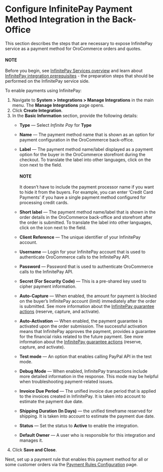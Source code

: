 <a id="sys-integrations-manage-integrations-infinitepay"></a>

# Configure InfinitePay Payment Method Integration in the Back-Office

<!-- begin -->

This section describes the steps that are necessary to expose InfinitePay service as a payment method for OroCommerce orders and quotes.

#### NOTE
Before you begin, see [InfinitePay Services overview](index.md#user-guide-payment-payment-providers-overview-infinitepay) and learn about [InfinitePay integration prerequisites](infinitepay-prerequisites.md#user-guide-payment-prerequisites-infinitepay) - the preparation steps that should be performed on the InfinitePay service side.

To enable payments using InfinitePay:

1. Navigate to **System > Integrations > Manage Integrations** in the main menu. The **Manage Integrations** page opens.
2. Click **Create Integration**.
3. In the **Basic Information** section, provide the following details:
   * **Type** — Select *Infinite Pay* for **Type**
   * **Name** — The payment method name that is shown as an option for payment configuration in the OroCommerce back-office.
   * **Label** — The payment method name/label displayed as a payment option for the buyer in the OroCommerce storefront during the checkout. To translate the label into other languages, click on the <i class="fas fa-language" aria-hidden="true"></i> icon next to the field.

     #### NOTE
     It doesn’t have to include the payment processor name if you want to hide it from the buyers. For example, you can enter ‘Credit Card Payments’ if you have a single payment method configured for processing credit cards.
   * **Short label** — The payment method name/label that is shown in the order details in the OroCommerce back-office and storefront after the order is submitted. To translate the label into other languages, click on the <i class="fas fa-language" aria-hidden="true"></i> icon next to the field.
   * **Client Reference** — The unique identifier of your InfinitePay account.
   * **Username** — Login for your InfinitePay account that is used to authenticate OroCommerce calls to the InfinitePay API.
   * **Password** — Password that is used to authenticate OroCommerce calls to the InfinitePay API.
   * **Secret (For Security Code)** — This is a pre-shared key used to cipher payment information.
   * **Auto-Capture** — When enabled, the amount for payment is blocked on the buyer’s InfinitePay account (limit) immediately after the order is submitted. See more information about the [InfinitePay guarantee actions](index.md#user-guide-payment-configuration-payment-method-integration-infinitepay-payment-actions) (reserve, capture, and activate).
   * **Auto-Activation** — When enabled, the payment guarantee is activated upon the order submission. The successful activation means that InfinitePay approves the payment, provides a guarantee for the financial risks related to the future payment. See more information about the [InfinitePay guarantee actions](index.md#user-guide-payment-configuration-payment-method-integration-infinitepay-payment-actions) (reserve, capture, and activate).
   * **Test mode** — An option that enables calling PayPal API in the test mode.
   * **Debug Mode** — When enabled, InfinitePay transactions include more detailed information in the response. This mode may be helpful when troubleshooting payment-related issues.
   * **Invoice Due Period** — The unified invoice due period that is applied to the invoices created in InfinitePay. It is taken into account to estimate the payment due date.
   * **Shipping Duration (In Days)** — the unified timeframe reserved for shipping. It is taken into account to estimate the payment due date.
   * **Status**  — Set the status to **Active** to enable the integration.
   * **Default Owner** — A user who is responsible for this integration and manages it.
4. Click **Save and Close**.

Next, set up a payment rule that enables this payment method for all or some customer orders via the [Payment Rules Configuration](../../../payment-rules/index.md#sys-payment-rules) page.

<!-- fa-bars = fa-navicon -->
<!-- Ic Tiles is used as Set As Default in saved views, and as tiles in display layout options -->
<!-- IcPencil refers to Rename in Commerce and Inline Editing in CRM -->
<!-- Check mark in the square. -->
<!-- SortDesc is also used as drop-down arrow -->
